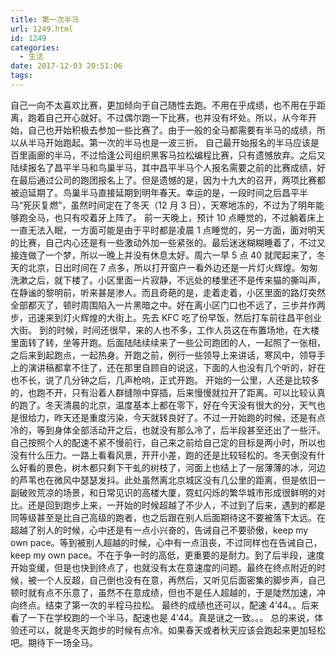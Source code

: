 ```yaml
---
title: 第一次半马
url: 1249.html
id: 1249
categories:
  - 生活
date: 2017-12-03 20:51:06
tags:
---
```


自己一向不太喜欢比赛，更加倾向于自己随性去跑。不用在乎成绩，也不用在乎距离，跑着自己开心就好。不过偶尔跑一下比赛，也并没有坏处。所以，从今年开始，自己也开始积极去参加一些比赛了。由于一般的全马都需要有半马的成绩，所以从半马开始跑起。第一次的半马也是一波三折。 自己最开始报名的半马应该是百里画廊的半马，不过恰逢公司组织黑客马拉松编程比赛，只有遗憾放弃。之后又陆续报名了昌平半马和鸟巢半马，其中昌平半马个人报名需要之前的比赛成绩，好在最后通过公司的跑团报名上了。但是遗憾的是，因为十九大的召开，两项比赛都被迫延期了。鸟巢半马直接延期到明年春天。幸运的是，一段时间之后昌平半马“死灰复燃”，虽然时间定在了冬天（12 月 3 日），天寒地冻的，不过为了明年能够跑全马，也只有咬着牙上阵了。 前一天晚上，预计 10 点睡觉的，不过躺着床上一直无法入眠，一方面可能是由于平时都是凌晨 1 点睡觉的，另一方面，面对明天的比赛，自己内心还是有一些激动外加一些紧张的。最后迷迷糊糊睡着了，不过又接连做了一个梦，所以一晚上并没有休息太好。周六一早 5 点 40 就爬起来了，冬天的北京，日出时间在 7 点多，所以打开窗户一看外边还是一片灯火辉煌。匆匆洗漱之后，就下楼了。小区里面一片寂静，不远处的楼里还不是传来猫的撕叫声，在静谧的黎明前，听来甚是渗人。而且奇葩的是，走着走着，小区里面的路灯突然全部都灭了，顿时周围陷入一片黑暗之中。好在离小区门口也不远了，三步并作两步，迅速来到灯火辉煌的大街上。先去 KFC 吃了份早饭，然后打车前往昌平创业大街。 到的时候，时间还很早，来的人也不多，工作人员这在布置场地，在大楼里面转了转，坐等开跑。后面陆陆续续来了一些公司跑团的人，一起照了一张相，之后来到起跑点，一起热身。开跑之前，例行一些领导上来讲话，寒风中，领导手上的演讲稿都拿不住了，还在那里自顾自的说这，下面的人也没有几个听的，好在也不长，说了几分钟之后，几声枪响，正式开跑。 开始的一公里，人还是比较多的，也跑不开，只有沿着人群缝隙中穿插，后来慢慢就拉开了距离。可以比较认真的跑了。冬天清晨的北京，温度基本上都在零下，好在今天没有很大的分，天气也是很给力，昨天还是重度污染，今天就转良好了。不过一开始跑的时候，还是有点冷的，等到身体全部活动开之后，也就没有那么冷了，后半段甚至还出了一些汗。自己按照个人的配速不紧不慢前行，自己来之前给自己定的目标是两小时，所以也没有什么压力。一路上看看风景，开开小差，跑的还是比较轻松的。冬天倒没有什么好看的景色，树木都只剩下干虬的树枝了，河面上也结上了一层薄薄的冰，河边的芦苇也在微风中瑟瑟发抖。此处虽然离北京城区没有几公里的距离，但是依旧一副破败荒凉的场景，和日常见识的高楼大厦，霓虹闪烁的繁华城市形成很鲜明的对比。还是回到跑步上来，一开始的时候超越了不少人，不过到了后来，遇到的都是同等级甚至是比自己高级的跑者，也之后跟在别人后面期待这不要被落下太远。在超越了别人的时候，心中还是有一点小兴奋的，告诫自己不要骄傲，keep my own pace。等到被别人超越的时候，心中有一点沮丧，不过同样也在告诫自己，keep my own pace。不在于争一时的高低，更重要的是耐力。到了后半段，速度开始变缓，但是也快到终点了，也就没有太在意速度的问题。最终在终点附近的时候，被一个人反超，自己倒也没有在意，再然后，又听见后面密集的脚步声，自己顿时就有点不乐意了，虽然不在意成绩，但也不是任人超越的，于是陡然加速，冲向终点。结束了第一次的半程马拉松。 最终的成绩也还可以，配速 4'44。。后来看了一下在学校跑的一个半马，配速也是 4'44。真是谜之一致。。。 总的来说，体验还可以，就是冬天跑步的时候有点冷。如果春天或者秋天应该会跑起来更加轻松吧。期待下一场全马。